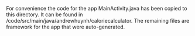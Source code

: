 For convenience the code for the app MainActivity.java has been copied to this directory. It can be found in /code/src/main/java/andrewhuynh/caloriecalculator. The remaining files are framework for the app that were auto-generated.